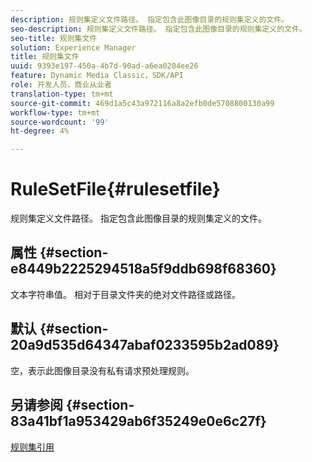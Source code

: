 ```yaml
---
description: 规则集定义文件路径。 指定包含此图像目录的规则集定义的文件。
seo-description: 规则集定义文件路径。 指定包含此图像目录的规则集定义的文件。
seo-title: 规则集文件
solution: Experience Manager
title: 规则集文件
uuid: 9393e197-450a-4b7d-90ad-a6ea0204ee26
feature: Dynamic Media Classic，SDK/API
role: 开发人员，商业从业者
translation-type: tm+mt
source-git-commit: 469d1a5c43a972116a8a2efb0de5708800130a99
workflow-type: tm+mt
source-wordcount: '99'
ht-degree: 4%

---
```



# RuleSetFile{#rulesetfile}

规则集定义文件路径。 指定包含此图像目录的规则集定义的文件。

## 属性 {#section-e8449b2225294518a5f9ddb698f68360}

文本字符串值。 相对于目录文件夹的绝对文件路径或路径。

## 默认 {#section-20a9d535d64347abaf0233595b2ad089}

空，表示此图像目录没有私有请求预处理规则。

## 另请参阅 {#section-83a41bf1a953429ab6f35249e0e6c27f}

[规则集引用](../../../../../is-api/image-catalog/image-serving-api-ref/c-image-catalog-reference/c-rule-set-reference/c-rule-set-reference.md#concept-3e5058cf3507470b82cac638df23ea8e)
